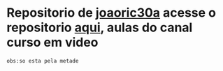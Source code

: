  # Repositorio de [joaoric30a](https://github.com/joaoric30a) acesse o repositorio [aqui](https://github.com/joaoric30a/html-css), aulas do canal curso em video
    
    obs:so esta pela metade